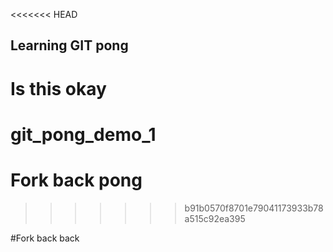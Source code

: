 <<<<<<< HEAD
## Learning GIT pong
Is this okay
=======
# git_pong_demo_1

# Fork back pong 
>>>>>>> b91b0570f8701e79041173933b78a515c92ea395


#Fork back back 